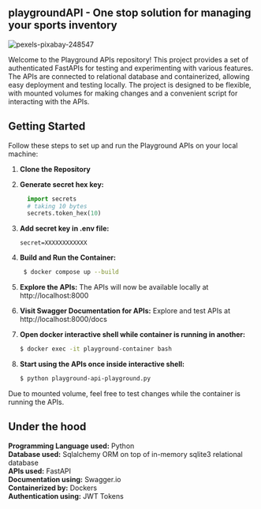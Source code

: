 ## playgroundAPI - One stop solution for managing your sports inventory


![pexels-pixabay-248547](https://github.com/vidhi-kumar/playgroundAPI/assets/55309127/b9359bbd-cf88-4e52-bf25-eef6e5e12526)


Welcome to the Playground APIs repository! This project provides a set of authenticated FastAPIs for testing and experimenting with various features. 
The APIs are connected to relational database and containerized, allowing easy deployment and testing locally. 
The project is designed to be flexible, with mounted volumes for making changes and a convenient script for interacting with the APIs.

## Getting Started

Follow these steps to set up and run the Playground APIs on your local machine:

1. **Clone the Repository**

2. **Generate secret hex key:**
    ```python
      import secrets
      # taking 10 bytes
      secrets.token_hex(10)
    ```

3.  **Add secret key in .env file:**
     ```env
     secret=XXXXXXXXXXXX
     ```

4. **Build and Run the Container:**
    ```bash
     $ docker compose up --build
    ```

5. **Explore the APIs:**
  The APIs will now be available locally at http://localhost:8000

6. **Visit Swagger Documentation for APIs:**
   Explore and test APIs at http://localhost:8000/docs

7. **Open docker interactive shell while container is running in another:**
   ```bash
   $ docker exec -it playground-container bash
   ```
   
8. **Start using the APIs once inside interactive shell:**
   ```bash
   $ python playground-api-playground.py
   ```

Due to mounted volume, feel free to test changes while the container is running the APIs.

## Under the hood
**Programming Language used:**
Python<br>
**Database used:**
Sqlalchemy ORM on top of in-memory sqlite3 relational database<br>
**APIs used:**
FastAPI<br>
**Documentation using:**
Swagger.io<br>
**Containerized by:**
Dockers<br>
**Authentication using:**
JWT Tokens<br>
